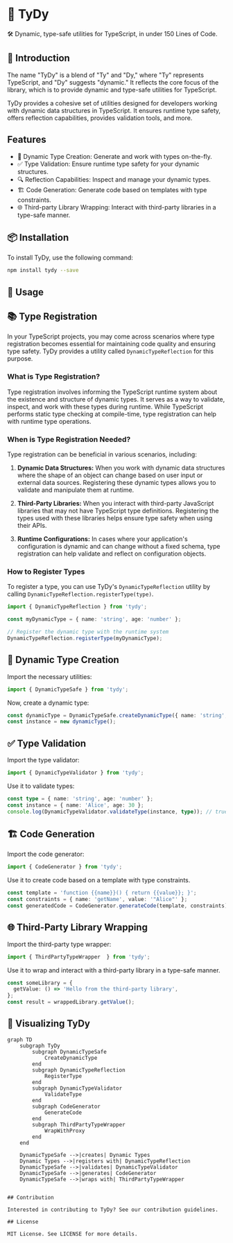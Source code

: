 # 🌌 TyDy

🛠 Dynamic, type-safe utilities for TypeScript, in under 150 Lines of Code.

## 🎉 Introduction

The name "TyDy" is a blend of "Ty" and "Dy," where "Ty" represents TypeScript, and "Dy" suggests "dynamic." It reflects the core focus of the library, which is to provide dynamic and type-safe utilities for TypeScript.

TyDy provides a cohesive set of utilities designed for developers working with dynamic data structures in TypeScript. It ensures runtime type safety, offers reflection capabilities, provides validation tools, and more.


## Features

- 💼 Dynamic Type Creation: Generate and work with types on-the-fly.
- ✅ Type Validation: Ensure runtime type safety for your dynamic structures.
- 🔍 Reflection Capabilities: Inspect and manage your dynamic types.
- 🏗️ Code Generation: Generate code based on templates with type constraints.
- 🌐 Third-party Library Wrapping: Interact with third-party libraries in a type-safe manner.

## 📦 Installation

To install TyDy, use the following command:

```bash
npm install tydy --save
```

## 🚀 Usage

## 📚 Type Registration

In your TypeScript projects, you may come across scenarios where type registration becomes essential for maintaining code quality and ensuring type safety. TyDy provides a utility called `DynamicTypeReflection` for this purpose.

### What is Type Registration?

Type registration involves informing the TypeScript runtime system about the existence and structure of dynamic types. It serves as a way to validate, inspect, and work with these types during runtime. While TypeScript performs static type checking at compile-time, type registration can help with runtime type operations.

### When is Type Registration Needed?

Type registration can be beneficial in various scenarios, including:

1. **Dynamic Data Structures:** When you work with dynamic data structures where the shape of an object can change based on user input or external data sources. Registering these dynamic types allows you to validate and manipulate them at runtime.

2. **Third-Party Libraries:** When you interact with third-party JavaScript libraries that may not have TypeScript type definitions. Registering the types used with these libraries helps ensure type safety when using their APIs.

3. **Runtime Configurations:** In cases where your application's configuration is dynamic and can change without a fixed schema, type registration can help validate and reflect on configuration objects.

### How to Register Types

To register a type, you can use TyDy's `DynamicTypeReflection` utility by calling `DynamicTypeReflection.registerType(type)`.

```typescript
import { DynamicTypeReflection } from 'tydy';

const myDynamicType = { name: 'string', age: 'number' };

// Register the dynamic type with the runtime system
DynamicTypeReflection.registerType(myDynamicType);
```

## 💼 Dynamic Type Creation

Import the necessary utilities:

```typescript
import { DynamicTypeSafe } from 'tydy';
```

Now, create a dynamic type:

```typescript
const dynamicType = DynamicTypeSafe.createDynamicType({ name: 'string', age: 'number' });
const instance = new dynamicType();
```

## ✅ Type Validation

Import the type validator:

```typescript
import { DynamicTypeValidator } from 'tydy';
```

Use it to validate types:

```typescript
const type = { name: 'string', age: 'number' };
const instance = { name: 'Alice', age: 30 };
console.log(DynamicTypeValidator.validateType(instance, type)); // true
```

## 🏗️ Code Generation

Import the code generator:

```typescript
import { CodeGenerator } from 'tydy';
```

Use it to create code based on a template with type constraints. 

```typescript
const template = 'function {{name}}() { return {{value}}; }';
const constraints = { name: 'getName', value: '"Alice"' };
const generatedCode = CodeGenerator.generateCode(template, constraints);
```

## 🌐 Third-Party Library Wrapping

Import the third-party type wrapper:

```typescript
import { ThirdPartyTypeWrapper  } from 'tydy';
```

Use it to wrap and interact with a third-party library in a type-safe manner. 

```typescript
const someLibrary = {
  getValue: () => 'Hello from the third-party library',
};
const result = wrappedLibrary.getValue();
```

## 🌟 Visualizing TyDy

```mermaid
graph TD
    subgraph TyDy
        subgraph DynamicTypeSafe
            CreateDynamicType
        end
        subgraph DynamicTypeReflection
            RegisterType
        end
        subgraph DynamicTypeValidator
            ValidateType
        end
        subgraph CodeGenerator
            GenerateCode
        end
        subgraph ThirdPartyTypeWrapper
            WrapWithProxy
        end
    end

    DynamicTypeSafe -->|creates| Dynamic Types
    Dynamic Types -->|registers with| DynamicTypeReflection
    DynamicTypeSafe -->|validates| DynamicTypeValidator
    DynamicTypeSafe -->|generates| CodeGenerator
    DynamicTypeSafe -->|wraps with| ThirdPartyTypeWrapper


## Contribution

Interested in contributing to TyDy? See our contribution guidelines.

## License

MIT License. See LICENSE for more details.
